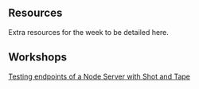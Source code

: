 ## Resources

Extra resources for the week to be detailed here.

## Workshops

[Testing endpoints of a Node Server with Shot and Tape](https://github.com/njsfield/tdd-node-server-with-shot-and-tape)
